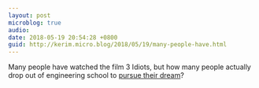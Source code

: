 ```yaml
---
layout: post
microblog: true
audio: 
date: 2018-05-19 20:54:28 +0800
guid: http://kerim.micro.blog/2018/05/19/many-people-have.html
---
```

Many people have watched the film 3 Idiots, but how many people actually drop out of engineering school to [pursue their dream](https://m.youtube.com/watch?v=7TVHGkV6ZK8)?
